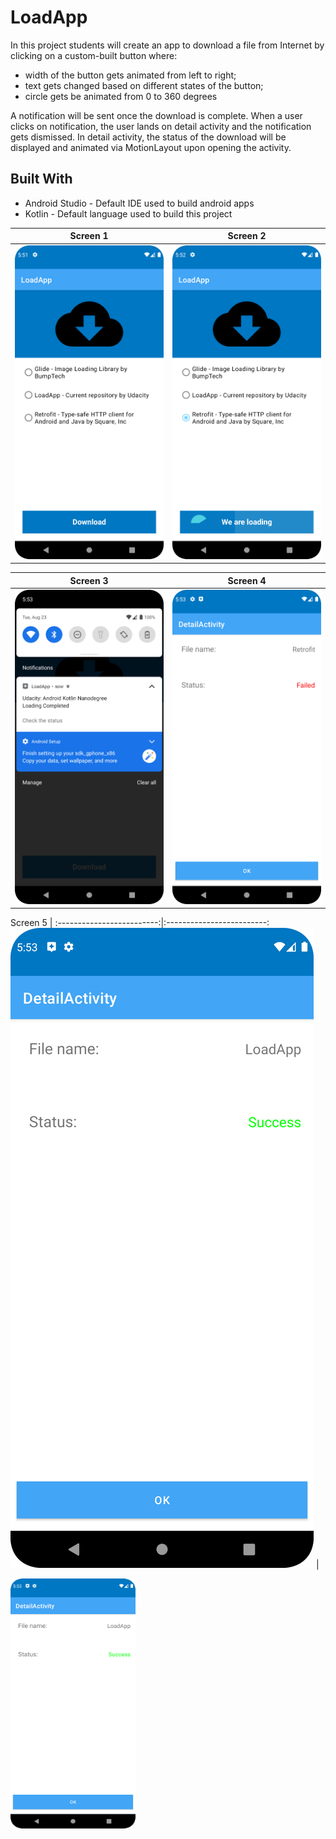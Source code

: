 # LoadApp #
In this project students will create an app to download a file from Internet by clicking on a custom-built button where:
* width of the button gets animated from left to right;
* text gets changed based on different states of the button;
* circle gets be animated from 0 to 360 degrees

A notification will be sent once the download is complete. When a user clicks on notification, the user lands on detail activity and the notification gets dismissed. In detail activity, the status of the download will be displayed and animated via MotionLayout upon opening the activity.

## Built With ##
* Android Studio - Default IDE used to build android apps
* Kotlin - Default language used to build this project

Screen 1             |  Screen 2
:-------------------------:|:-------------------------:
![Load1](https://github.com/AstroAnasTariq/LoadApp/blob/main/screenshots/Screen_1.png)  |  ![Load2](https://github.com/AstroAnasTariq/LoadApp/blob/main/screenshots/Screen_2.png)

Screen 3             |  Screen 4
:-------------------------:|:-------------------------:
![Load3](https://github.com/AstroAnasTariq/LoadApp/blob/main/screenshots/Screen_3.png)  |  ![Load4](https://github.com/AstroAnasTariq/LoadApp/blob/main/screenshots/Screen_4.png)

Screen 5             |
:-------------------------:|:-------------------------:
![Load5](https://github.com/AstroAnasTariq/LoadApp/blob/main/screenshots/Screen_5.png)  |  

<img src="https://github.com/AstroAnasTariq/LoadApp/blob/main/screenshots/Screen_5.png" width="200" height="400" />
